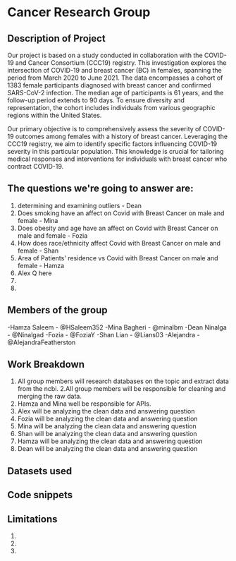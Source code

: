 # Cancer Research Group

## Description of Project

Our project is based on a study conducted in collaboration with the COVID-19 and Cancer Consortium (CCC19) registry. This investigation explores the intersection of COVID-19 and breast cancer (BC) in females, spanning the period from March 2020 to June 2021. The data encompasses a cohort of 1383 female participants diagnosed with breast cancer and confirmed SARS-CoV-2 infection. The median age of participants is 61 years, and the follow-up period extends to 90 days. To ensure diversity and representation, the cohort includes individuals from various geographic regions within the United States.

Our primary objective is to comprehensively assess the severity of COVID-19 outcomes among females with a history of breast cancer. Leveraging the CCC19 registry, we aim to identify specific factors influencing COVID-19 severity in this particular population. This knowledge is crucial for tailoring medical responses and interventions for individuals with breast cancer who contract COVID-19.

## The questions we're going to answer are:
1. determining and examining outliers - Dean 
2. Does smoking have an affect on Covid with Breast Cancer on male and female - Mina
3. Does obesity and age have an affect on Covid with Breast Cancer on male and female - Fozia
4. How does race/ethnicity affect Covid with Breast Cancer on male and female - Shan
5. Area of Patients' residence vs Covid with Breast Cancer on male and female - Hamza
6. Alex Q here
7. 
8. 

## Members of the group
-Hamza Saleem - @HSaleem352
-Mina Bagheri - @minalbm
-Dean Ninalga - @Ninalgad 
-Fozia - @FoziaY
-Shan Lian - @Lians03
-Alejandra - @AlejandraFeatherston


## Work Breakdown 
1. All group members will research databases on the topic and extract data from the ncbi.
2.All group members will be responsible for cleaning and merging the raw data.
3. Hamza and Mina well be responsible for APIs.
4. Alex will be analyzing the clean data and answering question
5. Fozia will be analyzing the clean data and answering question 
6. Mina will be analyzing the clean data and answering question 
7. Shan will be analyzing the clean data and answering question 
8. Hamza will be analyzing the clean data and answering question 
9. Dean will be analyzing the clean data and answering question 


## Datasets used 



## Code snippets


## Limitations
1. 

2. 

3. 

